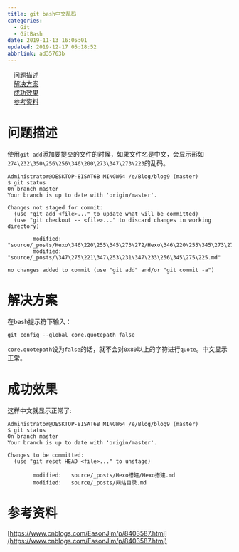 ```yaml
---
title: git bash中文乱码
categories: 
  - Git
  - GitBash
date: 2019-11-13 16:05:01
updated: 2019-12-17 05:18:52
abbrlink: ad35763b
---
```

<div id='my_toc'><a href="/blog/ad35763b/#问题描述" class="header_1">问题描述</a>&nbsp;<br><a href="/blog/ad35763b/#解决方案" class="header_1">解决方案</a>&nbsp;<br><a href="/blog/ad35763b/#成功效果" class="header_1">成功效果</a>&nbsp;<br><a href="/blog/ad35763b/#参考资料" class="header_1">参考资料</a>&nbsp;<br></div>
<style>.header_1{margin-left: 1em;}.header_2{margin-left: 2em;}.header_3{margin-left: 3em;}.header_4{margin-left: 4em;}.header_5{margin-left: 5em;}.header_6{margin-left: 6em;}</style>
<!--more-->
<script>if (navigator.platform.search('arm')==-1){document.getElementById('my_toc').style.display = 'none';}var e,p = document.getElementsByTagName('p');while (p.length>0) {e = p[0];e.parentElement.removeChild(e);}</script>

<!--end-->
# 问题描述 #
使用`git add`添加要提交的文件的时候，如果文件名是中文，会显示形如`274\232\350\256\256\346\200\273\347\273\223`的乱码。 
```shell
Administrator@DESKTOP-8ISAT6B MINGW64 /e/Blog/blog9 (master)
$ git status
On branch master
Your branch is up to date with 'origin/master'.

Changes not staged for commit:
  (use "git add <file>..." to update what will be committed)
  (use "git checkout -- <file>..." to discard changes in working directory)

        modified:   "source/_posts/Hexo\346\220\255\345\273\272/Hexo\346\220\255\345\273\272.md"
        modified:   "source/_posts/\347\275\221\347\253\231\347\233\256\345\275\225.md"

no changes added to commit (use "git add" and/or "git commit -a")

```
# 解决方案 #
在bash提示符下输入： 
```shell
git config --global core.quotepath false
```
`core.quotepath`设为`false`的话，就不会对`0x80`以上的字符进行`quote`。中文显示正常。
# 成功效果 #
这样中文就显示正常了:
```shell
Administrator@DESKTOP-8ISAT6B MINGW64 /e/Blog/blog9 (master)
$ git status
On branch master
Your branch is up to date with 'origin/master'.

Changes to be committed:
  (use "git reset HEAD <file>..." to unstage)

        modified:   source/_posts/Hexo搭建/Hexo搭建.md
        modified:   source/_posts/网站目录.md

```
# 参考资料 #
[https://www.cnblogs.com/EasonJim/p/8403587.html](https://www.cnblogs.com/EasonJim/p/8403587.html)
